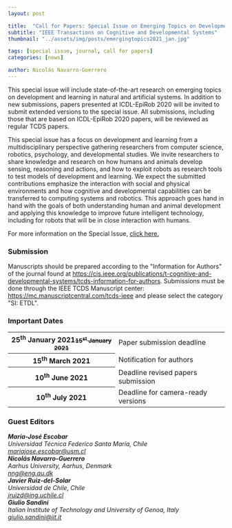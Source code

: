 ```yaml
---
layout: post

title:  "Call for Papers: Special Issue on Emerging Topics on Development and Learning"
subtitle: "IEEE Transactions on Cognitive and Developmental Systems"
thumbnail: "../assets/img/posts/emergingtopics2021_jan.jpg"

tags: [special issue, journal, call for papers]
categories: [news]

author: Nicolás Navarro-Guerrero
---
```

This special issue will include state-of-the-art research on emerging topics on development and learning in natural and artificial systems. In addition to new submissions, papers presented at ICDL-EpiRob 2020 will be invited to submit extended versions to the special issue. All submissions, including those that are based on ICDL-EpiRob 2020 papers, will be reviewed as regular TCDS papers.

This special issue has a focus on development and learning from a multidisciplinary perspective gathering researchers from computer science, robotics, psychology, and developmental studies. We invite researchers to share knowledge and research on how humans and animals develop sensing, reasoning and actions, and how to exploit robots as research tools to test models of development and learning. We expect the submitted contributions emphasize the interaction with social and physical environments and how cognitive and developmental capabilities can be transferred to computing systems and robotics. This approach goes hand in hand with the goals of both understanding human and animal development and applying this knowledge to improve future intelligent technology, including for robots that will be in close interaction with humans.

For more information on the Special Issue, <a target="_blank" href="https://cdstc.gitlab.io/icdl-2020/calls/special-issue/">click here.</a>

<!--more-->

<h3>Submission</h3>
<p>Manuscripts should be prepared according to the "Information for Authors" of the journal found at <a href="https://cis.ieee.org/publications/t-cognitive-and-developmental-systems/tcds-information-for-authors" target="_blank">https://cis.ieee.org/publications/t-cognitive-and-developmental-systems/tcds-information-for-authors</a>. 
Submissions must be done through the IEEE TCDS Manuscript center: <a href="https://mc.manuscriptcentral.com/tcds-ieee" target="_blank">https://mc.manuscriptcentral.com/tcds-ieee</a> and please select the category "SI: ETDL".</p>


<h3>Important Dates</h3>
<div class="table-responsive">
  <table class="table table-striped">
    <tbody>
    <tr>
      <th scope="row">25<sup>th</sup> January 2021<small class="text-muted"><strike>15<sup>st</sup> January 2021</strike></small></th>
      <td>Paper submission deadline</td>
    </tr>
    <tr>
      <th>15<sup>th</sup> March 2021</th>
      <td>Notification for authors</td>
    </tr>
    <tr>
      <th>10<sup>th</sup> June 2021</th>
      <td>Deadline revised papers submission</td>
    </tr>
    <tr>
      <th>10<sup>th</sup> July 2021</th>
      <td>Deadline for camera-ready versions</td>
    </tr>
    </tbody>
  </table>
</div> <!-- table-responsive -->

<h3>Guest Editors</h3>
<address>
<strong>María-José Escobar</strong> <a target="_blank" href="http://profesores.elo.utfsm.cl/~mjescobar/"><i class="fas fa-link"></i></a><br>
Universidad Técnica Federico Santa María, Chile<br>
<a href="mailto:mariajose.escobar@usm.cl">mariajose.escobar@usm.cl</a><br>
</address>

<address>
<strong>Nicolás Navarro-Guerrero</strong> <a target="_blank" href="https://nicolas-navarro-guerrero.github.io/"><i class="fas fa-link"></i></a><br>
Aarhus University, Aarhus, Denmark<br>
<a href="mailto:nng@eng.au.dk">nng@eng.au.dk</a><br>
</address>

<address>
<strong>Javier Ruiz-del-Solar </strong> <a target="_blank" href="https://scholar.google.com/citations?user=U0XHBs8AAAAJ"><i class="fas fa-link"></i></a><br>
Universidad de Chile, Chile<br>
<a href="mailto:jruizd@ing.uchile.cl">jruizd@ing.uchile.cl</a><br>
</address>

<address>
<strong>Giulio Sandini</strong> <a target="_blank" href="https://www.iit.it/people/giulio-sandini"><i class="fas fa-link"></i></a><br>
Italian Institute of Technology and University of Genoa, Italy <br>
<a href="mailto:giulio.sandini@iit.it">giulio.sandini@iit.it</a><br>
</address>

